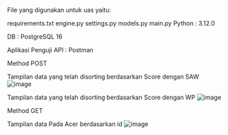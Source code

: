 File yang digunakan untuk uas yaitu:

requirements.txt
engine.py
settings.py
models.py
main.py
Python : 3.12.0

DB : PostgreSQL 16

Aplikasi Penguji API : Postman

Method POST

Tampilan data yang telah disorting berdasarkan Score dengan SAW
![image](https://github.com/baldaimam123/uas_spk_imambalda/assets/118948272/014d71a3-d846-41b2-86c6-f2deebd6ed00)

Tampilan data yang telah disorting berdasarkan Score dengan WP
![image](https://github.com/baldaimam123/uas_spk_imambalda/assets/118948272/6c785df7-f577-4016-95ae-5ac2dbd7270b)

Method GET

Tampilan data Pada Acer berdasarkan id
![image](https://github.com/baldaimam123/uas_spk_imambalda/assets/118948272/3d6044f3-2f95-4a25-b03d-662ab4c11cb4)





